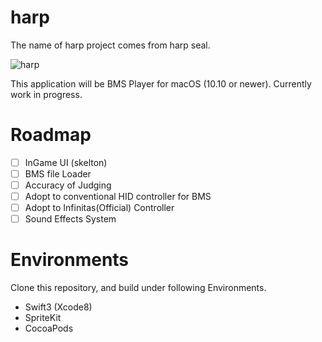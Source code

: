 # harp
The name of harp project comes from harp seal.

![harp](https://cloud.githubusercontent.com/assets/443965/25811216/782712de-344d-11e7-8d1b-d7468defaf2f.jpg)

This application will be BMS Player for macOS (10.10 or newer). Currently work in progress.

# Roadmap
- [ ] InGame UI (skelton)
- [ ] BMS file Loader
- [ ] Accuracy of Judging
- [ ] Adopt to conventional HID controller for BMS
- [ ] Adopt to Infinitas(Official) Controller
- [ ] Sound Effects System

# Environments
Clone this repository, and build under following Environments.
- Swift3 (Xcode8)
- SpriteKit
- CocoaPods
